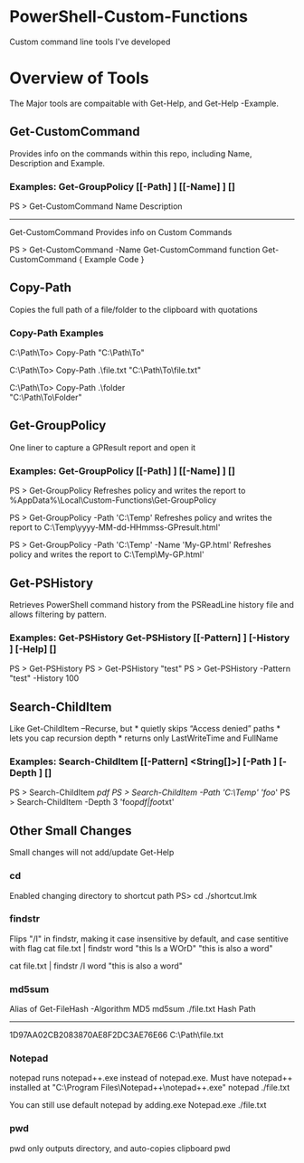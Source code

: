 # PowerShell-Custom-Functions
Custom command line tools I've developed


# Overview of Tools
The Major tools are compaitable with Get-Help, and Get-Help -Example. 

## Get-CustomCommand   
Provides info on the commands within this repo, including Name, Description and Example. 

### Examples: Get-GroupPolicy [[-Path] <String>] [[-Name] <String>] [<CommonParameters>]

PS > Get-CustomCommand
Name                 Description
----                 -----------
Get-CustomCommand    Provides info on Custom Commands

PS > Get-CustomCommand -Name Get-CustomCommand
function Get-CustomCommand {
      Example Code
      }




## Copy-Path
Copies the full path of a file/folder to the clipboard with quotations 

### Copy-Path Examples
C:\Path\To> Copy-Path
"C:\Path\To"

C:\Path\To> Copy-Path .\file.txt
"C:\Path\To\file.txt"

C:\Path\To> Copy-Path .\folder\
"C:\Path\To\Folder"




## Get-GroupPolicy
One liner to capture a GPResult report and open it

### Examples: Get-GroupPolicy [[-Path] <String>] [[-Name] <String>] [<CommonParameters>]
PS > Get-GroupPolicy 
Refreshes policy and writes the report to %AppData%\Local\Custom-Functions\Get-GroupPolicy

PS > Get-GroupPolicy -Path 'C:\Temp\'
Refreshes policy and writes the report to C:\Temp\yyyy-MM-dd-HHmmss-GPresult.html'

PS > Get-GroupPolicy -Path 'C:\Temp\' -Name 'My-GP.html'
Refreshes policy and writes the report to C:\Temp\My-GP.html'



## Get-PSHistory
Retrieves PowerShell command history from the PSReadLine history file and allows filtering by pattern.

### Examples:  Get-PSHistory Get-PSHistory [[-Pattern] <String>] [-History <Int32>] [-Help] [<CommonParameters>]
PS > Get-PSHistory
PS > Get-PSHistory "test"
PS > Get-PSHistory -Pattern "test" -History 100


## Search-ChildItem    
Like Get-ChildItem –Recurse, but
    * quietly skips “Access denied” paths
    * lets you cap recursion depth
    * returns only LastWriteTime and FullName


### Examples: Search-ChildItem [[-Pattern] <String[]>] [-Path <String>] [-Depth <Int32>] [<CommonParameters>]
PS > Search-ChildItem  *pdf
PS > Search-ChildItem -Path 'C:\Temp' 'foo*'
PS > Search-ChildItem -Depth 3 'foo*pdf|foo*txt'




## Other Small Changes 
Small changes will not add/update Get-Help

### cd                  
Enabled changing directory to shortcut path
PS> cd ./shortcut.lmk

### findstr
Flips "/I" in findstr, making it case insensitive by default, and case sentitive with flag
cat file.txt | findstr word
"this Is a WOrD"
"this is also a word"

cat file.txt | findstr /I word
"this is also a word"



### md5sum
Alias of Get-FileHash -Algorithm MD5
md5sum ./file.txt
Hash                                Path
----                                ----
1D97AA02CB2083870AE8F2DC3AE76E66    C:\Path\file.txt

### Notepad
notepad runs notepad++.exe instead of notepad.exe. Must have notepad++ installed at "C:\Program Files\Notepad++\notepad++.exe"
notepad ./file.txt

You can still use default notepad by adding.exe
Notepad.exe ./file.txt

### pwd
pwd only outputs directory, and auto-copies clipboard
pwd


